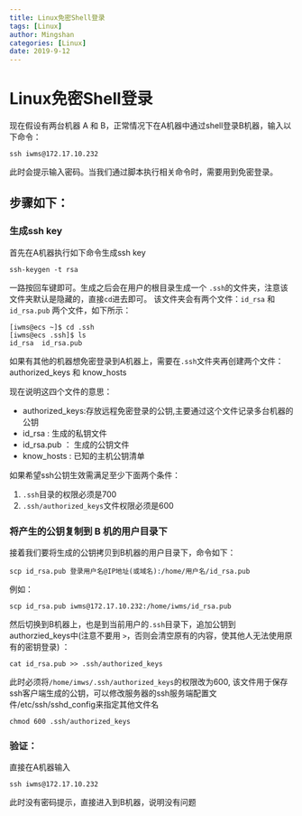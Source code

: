 ```yaml
---
title: Linux免密Shell登录
tags: [Linux]
author: Mingshan
categories: [Linux]
date: 2019-9-12
---
```


# Linux免密Shell登录

现在假设有两台机器 A 和 B，正常情况下在A机器中通过shell登录B机器，输入以下命令：

```
ssh iwms@172.17.10.232
```

此时会提示输入密码。当我们通过脚本执行相关命令时，需要用到免密登录。
<!-- more -->
## 步骤如下：

### 生成ssh key

首先在A机器执行如下命令生成ssh key

```
ssh-keygen -t rsa
```
一路按回车键即可。生成之后会在用户的根目录生成一个 `.ssh`的文件夹，注意该文件夹默认是隐藏的，直接`cd`进去即可。
该文件夹会有两个文件：`id_rsa` 和 `id_rsa.pub` 两个文件，如下所示：
```
[iwms@ecs ~]$ cd .ssh
[iwms@ecs .ssh]$ ls
id_rsa  id_rsa.pub
```

如果有其他的机器想免密登录到A机器上，需要在`.ssh`文件夹再创建两个文件：authorized_keys 和 know_hosts

现在说明这四个文件的意思：

- authorized_keys:存放远程免密登录的公钥,主要通过这个文件记录多台机器的公钥
- id_rsa : 生成的私钥文件
- id_rsa.pub ： 生成的公钥文件
- know_hosts : 已知的主机公钥清单


如果希望ssh公钥生效需满足至少下面两个条件：

1. `.ssh`目录的权限必须是700
2. `.ssh/authorized_keys`文件权限必须是600

### 将产生的公钥复制到 B 机的用户目录下

接着我们要将生成的公钥拷贝到B机器的用户目录下，命令如下：

```
scp id_rsa.pub 登录用户名@IP地址(或域名):/home/用户名/id_rsa.pub
```

例如：

```
scp id_rsa.pub iwms@172.17.10.232:/home/iwms/id_rsa.pub
```

然后切换到B机器上，也是到当前用户的`.ssh`目录下，追加公钥到 authorzied_keys中(注意不要用 `>`，否则会清空原有的内容，使其他人无法使用原有的密钥登录) ：

```
cat id_rsa.pub >> .ssh/authorized_keys
```

此时必须将`/home/imws/.ssh/authorized_keys`的权限改为600, 该文件用于保存ssh客户端生成的公钥，可以修改服务器的ssh服务端配置文件/etc/ssh/sshd_config来指定其他文件名

```
chmod 600 .ssh/authorized_keys
```

### 验证：

直接在A机器输入

```
ssh iwms@172.17.10.232
```

此时没有密码提示，直接进入到B机器，说明没有问题
